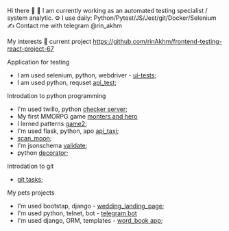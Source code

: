<!-- - 👋 Hi, I’m @rinAkhm
- 👀 I’m interested in ...
- 🌱 I’m currently learning ...
- 💞️ I’m looking to collaborate on ...
- 📫 How to reach me ...
-->

Hi there 👋
🔭 I am currently working as an automated testing specialist / system analytic.
⚙️ I use daily: Python/Pytest/JS/Jest/git/Docker/Selenium
✍️ Contact me with telegram @rin_akhm


My interests 👀
current project https://github.com/rinAkhm/frontend-testing-react-project-67

Application for testing
- I am used selenium, python, webdriver - [ui-tests](https://github.com/rinAkhm/ui_testing_moodle);
- I am used python, requset [api_test](https://github.com/rinAkhm/api_test);

Introdation to python programming 
- I'm used twillo, python [checker server](https://github.com/rinAkhm/checker-server);
- My first MMORPG game [monters and hero](https://github.com/rinAkhm/game)
- I lerned patterns [game2](https://github.com/rinAkhm/game2);
- I'm used flask, python, apo [api_taxi](https://github.com/rinAkhm/app_taxi/blob/dev/app_db.py);
- [scan_moon](https://github.com/rinAkhm/scan_moon);
- I'm jsonschema [validate](https://github.com/rinAkhm/valid_data);
- python [decorator](https://github.com/rinAkhm/valid_all);

Introdation to git
- [git tasks](https://github.com/rinAkhm/study_git);

My pets projects
- I'm used bootstap, django - [wedding_landing_page](https://github.com/rinAkhm/wedding_page);
- I'm used python, telnet, bot - [telegram bot](https://github.com/rinAkhm/birthday_bot)
- I'm used django, ORM, templates - [word_book app](https://github.com/rinAkhm/word_book);
